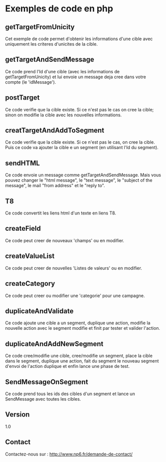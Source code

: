 Exemples de code en php
==


getTargetFromUnicity
--

Cet exemple de code permet d'obtenir les informations d'une cible avec uniquement les criteres d'unicites de la cible.

getTargetAndSendMessage
--

Ce code prend l'Id d'une cible (avec les informations de getTargetFromUnicity) et lui envoie un message deja cree dans votre compte (le 'idMessage').

postTarget
--

Ce code verifie que la cible existe. Si ce n'est pas le cas on cree la cible; sinon on modifie la cible avec les nouvelles informations.

creatTargetAndAddToSegment
--

Ce code verifie que la cible existe. Si ce n'est pas le cas, on cree la cible. Puis ce code va ajouter la cible e un segment (en utilisant l'Id du segment).

sendHTML
--

Ce code envoie un message comme getTargetAndSendMessage. Mais vous pouvez changer le "html message", le "text message", le "subject of the message", le mail "from address" et le "reply to".

T8
--

Ce code convertit les liens html d'un texte en liens T8.

createField
--

Ce code peut creer de nouveaux 'champs' ou en modifier.

createValueList
--

Ce code peut creer de nouvelles 'Listes de valeurs' ou en modifier.

createCategory
--

Ce code peut creer ou modifier une 'categorie' pour une campagne.

duplicateAndValidate
--

Ce code ajoute une cible a un segment, duplique une action, modifie la nouvelle action avec le segment modifie et finit par tester et valider l'action.

duplicateAndAddNewSegment
--

Ce code cree/modifie une cible, cree/modifie un segment, place la cible dans le segment, duplique une action, fait du segment le nouveau segment d'envoi de l'action duplique et enfin lance une phase de test.

SendMessageOnSegment
--

Ce code prend tous les ids des cibles d'un segment et lance un SendMessage avec toutes les cibles.

Version
--

1.0

Contact
--

Contactez-nous sur : http://www.np6.fr/demande-de-contact/
